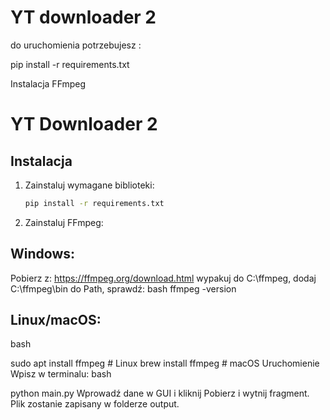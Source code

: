 # YT downloader 2

do uruchomienia potrzebujesz :

pip install -r requirements.txt

Instalacja FFmpeg
# YT Downloader 2

## Instalacja

1. Zainstaluj wymagane biblioteki:
   ```bash
   pip install -r requirements.txt

2. Zainstaluj FFmpeg:

## Windows:
Pobierz z:
https://ffmpeg.org/download.html
wypakuj do C:\ffmpeg, 
dodaj C:\ffmpeg\bin do Path, 
sprawdź:
bash
ffmpeg -version

## Linux/macOS:

bash

sudo apt install ffmpeg        # Linux
brew install ffmpeg            # macOS
Uruchomienie
Wpisz w terminalu:
bash

python main.py
Wprowadź dane w GUI i kliknij Pobierz i wytnij fragment.
Plik zostanie zapisany w folderze output.